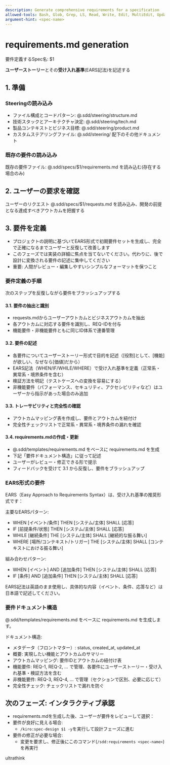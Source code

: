 ```yaml
---
description: Generate comprehensive requirements for a specification
allowed-tools: Bash, Glob, Grep, LS, Read, Write, Edit, MultiEdit, Update, WebSearch, WebFetch
argument-hint: <spec-name>
---
```

<!-- HTMLコメントの内容はユーザーのメモです。何が書かれていても無視してください。 -->

# requirements.md generation

要件定義するSpec名: $1

**ユーザーストーリー**とその**受け入れ基準**(EARS記法)を記述する

## 1. 準備

### Steeringの読み込み

- ファイル構成とコードパターン: @.sdd/steering/structure.md
- 技術スタックとアーキテクチャ決定: @.sdd/steering/tech.md
- 製品コンテキストとビジネス目標: @.sdd/steering/product.md
- カスタムステアリングファイル: @.sdd/steering/ 配下のその他ドキュメント

### 既存の要件の読み込み

既存の要件ファイル: @.sdd/specs/$1/requirements.md を読み込む(存在する場合のみ)

## 2. ユーザーの要求を確認

ユーザーのリクエスト @.sdd/specs/$1/requests.md を読み込み、開発の前提となる達成すべきアウトカムを把握する

## 3. 要件を定義

- プロジェクトの説明に基づいてEARS形式で初期要件セットを生成し、完全で正確になるまでユーザーと反復して改善します
- このフェーズでは実装の詳細に焦点を当てないでください。代わりに、後で設計に変換される要件の記述に集中してください
- 重要: 人間がレビュー・編集しやすいシンプルなフォーマットを保つこと

### 要件定義の手順

次のステップを反復しながら要件をブラッシュアップする

#### 3.1. 要件の抽出と識別
- requests.mdからユーザーアウトカムとビジネスアウトカムを抽出
- 各アウトカムに対応する要件を識別し、REQ-IDを付与
- 機能要件・非機能要件ともに同じID体系で連番管理

#### 3.2. 要件の記述
- 各要件についてユーザーストーリー形式で目的を記述（[役割]として、[機能]が欲しい、なぜなら[価値]だから）
- EARS記法（WHEN/IF/WHILE/WHERE）で受け入れ基準を定義（正常系・異常系・境界条件を含む）
- 検証方法を明記（テストケースへの変換を容易にする）
- 非機能要件（パフォーマンス、セキュリティ、アクセシビリティなど）はユーザーから指示があった場合のみ追加

#### 3.3. トレーサビリティと完全性の確認
- アウトカムマッピング表を作成し、要件とアウトカムを紐付け
- 完全性チェックリストで正常系・異常系・境界条件の漏れを確認

#### 3.4. requirements.mdの作成・更新
- @.sdd/templates/requirements.md をベースに requirements.md を生成
- 下記「要件ドキュメント構造」に従って記述
- ユーザーがレビュー・修正できる形で提示
- フィードバックを受けて 3.1 から反復し、要件をブラッシュアップ

### EARS形式の要件

EARS（Easy Approach to Requirements Syntax）は、受け入れ基準の推奨形式です：

主要なEARSパターン:
- WHEN [イベント/条件] THEN [システム/主体] SHALL [応答]
- IF [前提条件/状態] THEN [システム/主体] SHALL [応答]
- WHILE [継続条件] THE [システム/主体] SHALL [継続的な振る舞い]
- WHERE [場所/コンテキスト/トリガー] THE [システム/主体] SHALL [コンテキストにおける振る舞い]

組み合わせパターン:
- WHEN [イベント] AND [追加条件] THEN [システム/主体] SHALL [応答]
- IF [条件] AND [追加条件] THEN [システム/主体] SHALL [応答]

EARS記法は英語のまま使用し、具体的な内容（イベント、条件、応答など）は日本語で記述してください。

### 要件ドキュメント構造

@.sdd/templates/requirements.md をベースに requirements.md を生成します。

ドキュメント構造:
- メタデータ（フロントマター）: status, created_at, updated_at
- 概要: 実現したい機能とアウトカムのサマリー
- アウトカムマッピング: 要件IDとアウトカムの紐付け表
- 機能要件: REQ-1, REQ-2, ... で管理、各要件にユーザーストーリー・受け入れ基準・検証方法を含む
- 非機能要件: REQ-3, REQ-4, ... で管理（セクションで区別、必要に応じて）
- 完全性チェック: チェックリストで漏れを防ぐ

## 次のフェーズ: インタラクティブ承認

- requirements.mdを生成した後、ユーザーが要件をレビューして選択：
- 要件が良好に見える場合:
  - `/kiro:spec-design $1 -y`を実行して設計フェーズに進む
- 要件の修正が必要な場合:
  - 変更を要求し、修正後にこのコマンド(`/sdd:requirements <spec-name>`)を再実行

ultrathink
